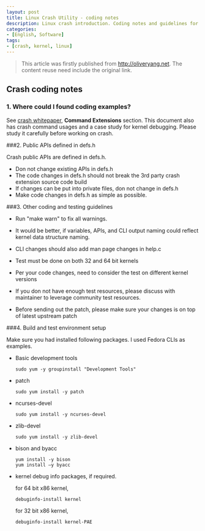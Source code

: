 ```yaml
---
layout: post
title: Linux Crash Utility - coding notes
description: Linux crash introduction. Coding notes and guidelines for contribute crash patch to community.
categories:
- [English, Software]
tags:
- [crash, kernel, linux]
---
```


>This article was firstly published from <http://oliveryang.net>. The content reuse need include the original link.

## Crash coding notes

### 1. Where could I found coding examples?

See [crash whitepaper](http://people.redhat.com/anderson/crash_whitepaper), **Command Extensions** section.
This document also has crash command usages and a case study for kernel debugging.
Please study it carefully before working on crash.

###2. Public APIs defined in defs.h

Crash public APIs are defined in defs.h. 

* Don not change existing APIs in defs.h
* The code changes in defs.h should not break the 3rd party crash extension source code build
* If changes can be put into private files, don not change in defs.h
* Make code changes in defs.h as simple as possible.

###3. Other coding and testing guidelines

* Run "make warn" to fix all warnings.

* It would be better, if variables, APIs, and CLI output naming could reflect kernel data structure naming.

* CLI changes should also add man page changes in help.c

* Test must be done on both 32 and 64 bit kernels

* Per your code changes, need to consider the test on different kernel versions

* If you don not have enough test resources, please discuss with maintainer to leverage community test resources.

* Before sending out the patch, please make sure your changes is on top of latest upstream patch

###4. Build and test environment setup

Make sure you had installed following packages. I used Fedora CLIs as examples.

* Basic development tools

      sudo yum -y groupinstall "Development Tools"

* patch

      sudo yum install -y patch

* ncurses-devel

      sudo yum install -y ncurses-devel

* zlib-devel

      sudo yum install -y zlib-devel

* bison and byacc

      yum install -y bison
      yum install –y byacc

* kernel debug info packages, if required.

  for 64 bit x86 kernel,

      debuginfo-install kernel

  for 32 bit x86 kernel,

      debuginfo-install kernel-PAE
